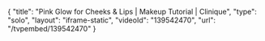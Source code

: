 {
    "title": "Pink Glow for Cheeks & Lips | Makeup Tutorial | Clinique",
    "type": "solo",
    "layout": "iframe-static",
    "videoId": "139542470",
    "url": "\/tvpembed\/139542470"
}